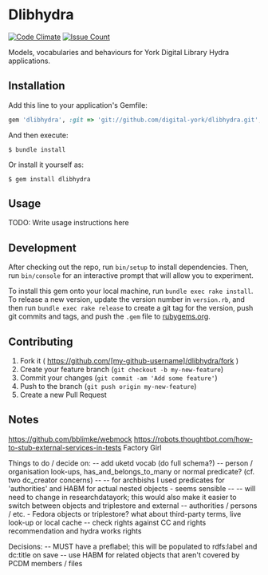 # Dlibhydra

[![Code Climate](https://codeclimate.com/github/digital-york/dlibhydra/badges/gpa.svg)](https://codeclimate.com/github/digital-york/dlibhydra)
[![Issue Count](https://codeclimate.com/github/digital-york/dlibhydra/badges/issue_count.svg)](https://codeclimate.com/github/digital-york/dlibhydra)


Models, vocabularies and behaviours for York Digital Library Hydra applications.


## Installation

Add this line to your application's Gemfile:

```ruby
gem 'dlibhydra', :git => 'git://github.com/digital-york/dlibhydra.git', branch: 'master'
```

And then execute:

    $ bundle install

Or install it yourself as:

    $ gem install dlibhydra

## Usage

TODO: Write usage instructions here

## Development

After checking out the repo, run `bin/setup` to install dependencies. Then, run `bin/console` for an interactive prompt that will allow you to experiment.

To install this gem onto your local machine, run `bundle exec rake install`. To release a new version, update the version number in `version.rb`, and then run `bundle exec rake release` to create a git tag for the version, push git commits and tags, and push the `.gem` file to [rubygems.org](https://rubygems.org).

## Contributing

1. Fork it ( https://github.com/[my-github-username]/dlibhydra/fork )
2. Create your feature branch (`git checkout -b my-new-feature`)
3. Commit your changes (`git commit -am 'Add some feature'`)
4. Push to the branch (`git push origin my-new-feature`)
5. Create a new Pull Request

## Notes

https://github.com/bblimke/webmock
https://robots.thoughtbot.com/how-to-stub-external-services-in-tests
Factory Girl

Things to do / decide on:
-- add uketd vocab (do full schema?)
-- person / organisation look-ups, has_and_belongs_to_many or normal predicate? (cf. two dc_creator concerns)
-- -- for archbishs I used predicates for 'authorities' and HABM for actual nested objects - seems sensible
-- -- will need to change in researchdatayork; this would also make it easier to switch between objects and triplestore and external
-- authorities / persons / etc. - Fedora objects or triplestore? what about third-party terms, live look-up or local cache
-- check rights against CC and rights recommendation and hydra works rights

Decisions:
-- MUST have a preflabel; this will be populated to rdfs:label and dc:title on save
-- use HABM for related objects that aren't covered by PCDM members / files


